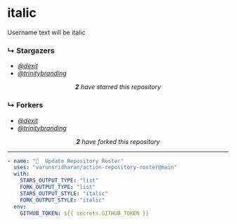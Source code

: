 # italic
Username text will be italic

### ↳ Stargazers

<!-- REPOSITORY_STARS:START -->
<ul><li><a href="https://github.com/dexit" rel="nofollow"><i>@dexit</i> <br/> </a> </li><li><a href="https://github.com/trinitybranding" rel="nofollow"><i>@trinitybranding</i> <br/> </a> </li></ul><p align="center"><i><b>2</b> have starred this repository</i></p>
<!-- REPOSITORY_STARS:END -->

### ↳ Forkers

<!-- REPOSITORY_FORKS:START -->
<ul><li><a href="https://github.com/dexit" rel="nofollow"><i>@dexit</i> <br/> </a> </li><li><a href="https://github.com/trinitybranding" rel="nofollow"><i>@trinitybranding</i> <br/> </a> </li></ul><p align="center"><i><b>2</b> have forked this repository</i></p>
<!-- REPOSITORY_FORKS:END -->

---
  
```yml
- name: "🐔  Update Repository Roster"
  uses: "varunsridharan/action-repository-roster@main"
  with:
    STARS_OUTPUT_TYPE: "list"
    FORK_OUTPUT_TYPE: "list"
    STARS_OUTPUT_STYLE: "italic"
    FORK_OUTPUT_STYLE: "italic"
  env:
    GITHUB_TOKEN: ${{ secrets.GITHUB_TOKEN }}
```
